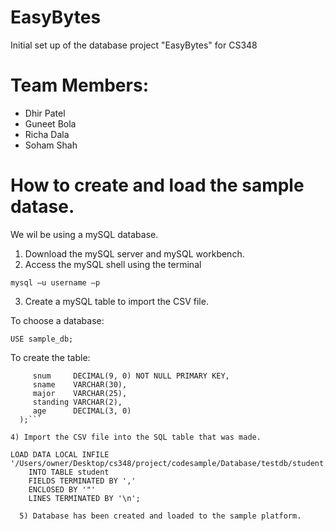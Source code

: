 # EasyBytes

Initial set up of the database project "EasyBytes" for CS348

# Team Members:
- Dhir Patel
- Guneet Bola
- Richa Dala
- Soham Shah

# How to create and load the sample datase.

We wil be using a mySQL database.

1) Download the mySQL server and mySQL workbench.
2) Access the mySQL shell using the terminal

```mysql –u username –p```

3) Create a mySQL table to import the CSV file.

To choose a database:

```USE sample_db;```

To create the table:

```CREATE TABLE student ( 
     snum     DECIMAL(9, 0) NOT NULL PRIMARY KEY, 
     sname    VARCHAR(30), 
     major    VARCHAR(25), 
     standing VARCHAR(2), 
     age      DECIMAL(3, 0) 
  );```

4) Import the CSV file into the SQL table that was made.

LOAD DATA LOCAL INFILE '/Users/owner/Desktop/cs348/project/codesample/Database/testdb/student.csv' 
	INTO TABLE student 
	FIELDS TERMINATED BY ',' 
	ENCLOSED BY '"'
	LINES TERMINATED BY '\n';
  
  5) Database has been created and loaded to the sample platform.

